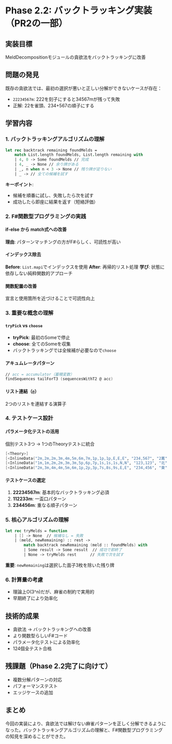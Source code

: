 # Phase 2.2: バックトラッキング実装（PR2の一部）

## 実装目標
MeldDecompositionモジュールの貪欲法をバックトラッキングに改善

## 問題の発見
既存の貪欲法では、最初の選択が悪いと正しい分解ができないケースが存在：
- `22234567m`: 222を刻子にすると34567mが残って失敗
- 正解: 22を雀頭、234+567の順子にする

## 学習内容

### 1. バックトラッキングアルゴリズムの理解
```fsharp
let rec backtrack remaining foundMelds =
    match List.length foundMelds, List.length remaining with
    | 4, 0 -> Some foundMelds // 完成
    | 4, _ -> None // 余り牌がある
    | _, n when n < 3 -> None // 残り牌が足りない
    | _ -> // 全ての候補を試す
```

**キーポイント**:
- 候補を順番に試し、失敗したら次を試す
- 成功したら即座に結果を返す（短絡評価）

### 2. F#関数型プログラミングの実践

#### if-else から match式への改善
**理由**: パターンマッチングの方がF#らしく、可読性が高い

#### インデックス除去
**Before**: `List.mapi`でインデックスを使用
**After**: 再帰的リスト処理
**学び**: 状態に依存しない純粋関数的アプローチ

#### 関数配置の改善
宣言と使用箇所を近づけることで可読性向上

### 3. 重要な概念の理解

#### `tryPick` vs `choose`
- **tryPick**: 最初のSomeで停止
- **choose**: 全てのSomeを収集
- バックトラッキングでは全候補が必要なので`choose`

#### アキュムレータパターン
```fsharp
// acc = accumulator（蓄積変数）
findSequences tailForT3 (sequencesWithT2 @ acc)
```

#### リスト連結（`@`）
2つのリストを連結する演算子

### 4. テストケース設計

#### パラメータ化テストの活用
個別テスト3つ → 1つのTheoryテストに統合
```fsharp
[<Theory>]
[<InlineData("2m,2m,2m,3m,4m,5m,6m,7m,1p,1p,1p,E,E,E", "234,567", "2萬")>]
[<InlineData("1m,1m,2m,2m,3m,3m,5p,6p,7p,1s,1s,1s,N,N", "123,123", "北")>]
[<InlineData("2m,3m,4m,4m,5m,6m,1p,2p,3p,7s,8s,9s,E,E", "234,456", "東")>]
```

#### テストケースの選定
1. **22234567m**: 基本的なバックトラッキング必須
2. **112233m**: 一盃口パターン
3. **234456m**: 重なる順子パターン

### 5. 核心アルゴリズムの理解
```fsharp
let rec tryMelds = function
    | [] -> None  // 候補なし = 失敗
    | (meld, newRemaining) :: rest ->
        match backtrack newRemaining (meld :: foundMelds) with
        | Some result -> Some result  // 成功で即終了
        | None -> tryMelds rest      // 失敗で次を試す
```

**重要**: `newRemaining`は選択した面子3枚を除いた残り牌

### 6. 計算量の考慮
- 理論上O(3^n)だが、麻雀の制約で実用的
- 早期終了により効率化

## 技術的成果
- 貪欲法 → バックトラッキングへの改善
- より関数型らしいF#コード
- パラメータ化テストによる効率化
- 124個全テスト合格

## 残課題（Phase 2.2完了に向けて）
- 複数分解パターンの対応
- パフォーマンステスト
- エッジケースの追加

## まとめ
今回の実装により、貪欲法では解けない麻雀パターンを正しく分解できるようになった。バックトラッキングアルゴリズムの理解と、F#関数型プログラミングの知見を深めることができた。
